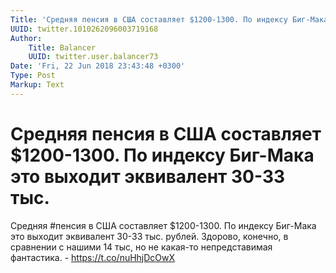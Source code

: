 ```yaml
---
Title: 'Средняя пенсия в США составляет $1200-1300. По индексу Биг-Мака это выходит эквивалент 30-33 тыс.'
UUID: twitter.1010262096003719168
Author:
    Title: Balancer
    UUID: twitter.user.balancer73
Date: 'Fri, 22 Jun 2018 23:43:48 +0300'
Type: Post
Markup: Text
---
```


# Средняя пенсия в США составляет $1200-1300. По индексу Биг-Мака это выходит эквивалент 30-33 тыс.

Средняя #пенсия в США составляет $1200-1300. По индексу
Биг-Мака это выходит эквивалент 30-33 тыс. рублей. Здорово,
конечно, в сравнении с нашими 14 тыс, но не какая-то
непредставимая фантастика. - https://t.co/nuHhjDcOwX